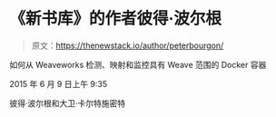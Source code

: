 # 《新书库》的作者彼得·波尔根

> 原文：<https://thenewstack.io/author/peterbourgon/>

如何从 Weaveworks 检测、映射和监控具有 Weave 范围的 Docker 容器

2015 年 6 月 9 日上午 9:35

彼得·波尔根和大卫·卡尔特施密特
